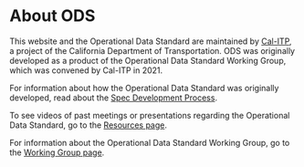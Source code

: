 # About ODS

This website and the Operational Data Standard are maintained by [Cal-ITP](https://dot.ca.gov/cal-itp), a project of the
California Department of Transportation. ODS was originally developed as a product of the Operational Data Standard Working
Group, which was convened by Cal-ITP in 2021.

For information about how the Operational Data Standard was originally developed, read about the [Spec Development Process](./spec-development.md).

To see videos of past meetings or presentations regarding the Operational Data Standard, go to the [Resources page](./resources.md).

For information about the Operational Data Standard Working Group, go to the [Working Group page](./working-group.md).
